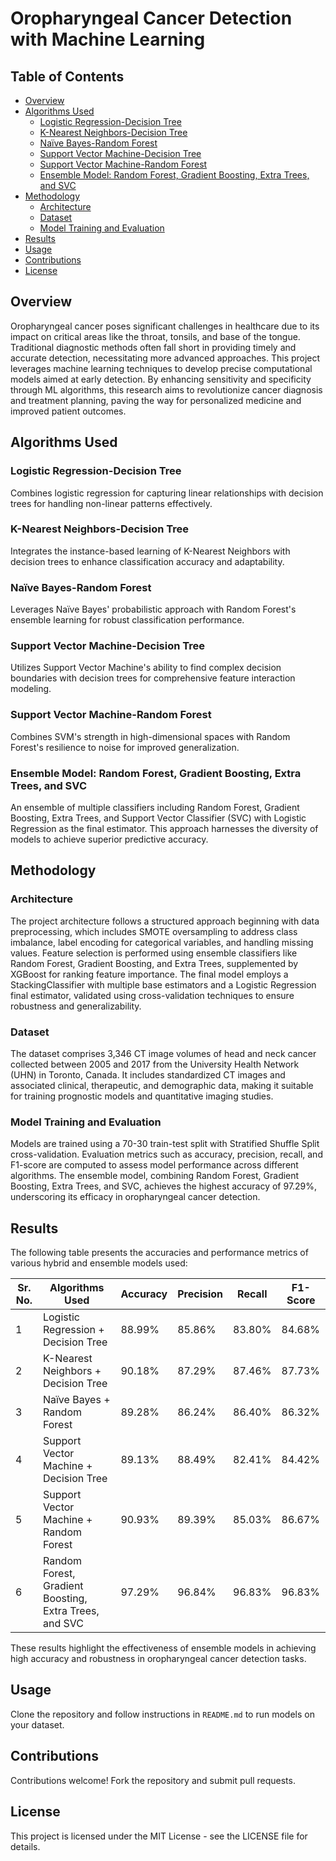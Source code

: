 # Oropharyngeal Cancer Detection with Machine Learning

## Table of Contents
- [Overview](#overview)
- [Algorithms Used](#algorithms-used)
  - [Logistic Regression-Decision Tree](#logistic-regression-decision-tree)
  - [K-Nearest Neighbors-Decision Tree](#k-nearest-neighbors-decision-tree)
  - [Naïve Bayes-Random Forest](#naïve-bayes-random-forest)
  - [Support Vector Machine-Decision Tree](#support-vector-machine-decision-tree)
  - [Support Vector Machine-Random Forest](#support-vector-machine-random-forest)
  - [Ensemble Model: Random Forest, Gradient Boosting, Extra Trees, and SVC](#ensemble-model-random-forest-gradient-boosting-extra-trees-and-svc)
- [Methodology](#methodology)
  - [Architecture](#architecture)
  - [Dataset](#dataset)
  - [Model Training and Evaluation](#model-training-and-evaluation)
- [Results](#results)
- [Usage](#usage)
- [Contributions](#contributions)
- [License](#license)

## Overview
Oropharyngeal cancer poses significant challenges in healthcare due to its impact on critical areas like the throat, tonsils, and base of the tongue. Traditional diagnostic methods often fall short in providing timely and accurate detection, necessitating more advanced approaches. This project leverages machine learning techniques to develop precise computational models aimed at early detection. By enhancing sensitivity and specificity through ML algorithms, this research aims to revolutionize cancer diagnosis and treatment planning, paving the way for personalized medicine and improved patient outcomes.

## Algorithms Used
### Logistic Regression-Decision Tree
Combines logistic regression for capturing linear relationships with decision trees for handling non-linear patterns effectively.

### K-Nearest Neighbors-Decision Tree
Integrates the instance-based learning of K-Nearest Neighbors with decision trees to enhance classification accuracy and adaptability.

### Naïve Bayes-Random Forest
Leverages Naïve Bayes' probabilistic approach with Random Forest's ensemble learning for robust classification performance.

### Support Vector Machine-Decision Tree
Utilizes Support Vector Machine's ability to find complex decision boundaries with decision trees for comprehensive feature interaction modeling.

### Support Vector Machine-Random Forest
Combines SVM's strength in high-dimensional spaces with Random Forest's resilience to noise for improved generalization.

### Ensemble Model: Random Forest, Gradient Boosting, Extra Trees, and SVC
An ensemble of multiple classifiers including Random Forest, Gradient Boosting, Extra Trees, and Support Vector Classifier (SVC) with Logistic Regression as the final estimator. This approach harnesses the diversity of models to achieve superior predictive accuracy.

## Methodology
### Architecture
The project architecture follows a structured approach beginning with data preprocessing, which includes SMOTE oversampling to address class imbalance, label encoding for categorical variables, and handling missing values. Feature selection is performed using ensemble classifiers like Random Forest, Gradient Boosting, and Extra Trees, supplemented by XGBoost for ranking feature importance. The final model employs a StackingClassifier with multiple base estimators and a Logistic Regression final estimator, validated using cross-validation techniques to ensure robustness and generalizability.

### Dataset
The dataset comprises 3,346 CT image volumes of head and neck cancer collected between 2005 and 2017 from the University Health Network (UHN) in Toronto, Canada. It includes standardized CT images and associated clinical, therapeutic, and demographic data, making it suitable for training prognostic models and quantitative imaging studies.

### Model Training and Evaluation
Models are trained using a 70-30 train-test split with Stratified Shuffle Split cross-validation. Evaluation metrics such as accuracy, precision, recall, and F1-score are computed to assess model performance across different algorithms. The ensemble model, combining Random Forest, Gradient Boosting, Extra Trees, and SVC, achieves the highest accuracy of 97.29%, underscoring its efficacy in oropharyngeal cancer detection.

## Results
The following table presents the accuracies and performance metrics of various hybrid and ensemble models used:

| Sr. No. | Algorithms Used                                          | Accuracy | Precision | Recall | F1-Score |
|---------|----------------------------------------------------------|----------|-----------|--------|----------|
| 1       | Logistic Regression + Decision Tree                      | 88.99%   | 85.86%    | 83.80% | 84.68%   |
| 2       | K-Nearest Neighbors + Decision Tree                     | 90.18%   | 87.29%    | 87.46% | 87.73%   |
| 3       | Naïve Bayes + Random Forest                              | 89.28%   | 86.24%    | 86.40% | 86.32%   |
| 4       | Support Vector Machine + Decision Tree                   | 89.13%   | 88.49%    | 82.41% | 84.42%   |
| 5       | Support Vector Machine + Random Forest                  | 90.93%   | 89.39%    | 85.03% | 86.67%   |
| 6       | Random Forest, Gradient Boosting, Extra Trees, and SVC   | 97.29%   | 96.84%    | 96.83% | 96.83%   |

These results highlight the effectiveness of ensemble models in achieving high accuracy and robustness in oropharyngeal cancer detection tasks.

## Usage
Clone the repository and follow instructions in `README.md` to run models on your dataset.

## Contributions
Contributions welcome! Fork the repository and submit pull requests.

## License
This project is licensed under the MIT License - see the LICENSE file for details.
